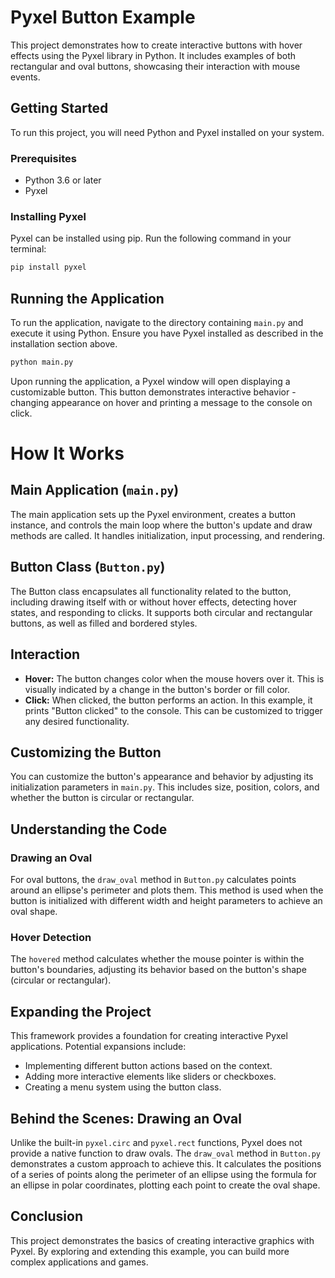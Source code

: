 # Pyxel Button Example

This project demonstrates how to create interactive buttons with hover effects using the Pyxel library in Python. It includes examples of both rectangular and oval buttons, showcasing their interaction with mouse events.

## Getting Started

To run this project, you will need Python and Pyxel installed on your system.

### Prerequisites

- Python 3.6 or later
- Pyxel

### Installing Pyxel

Pyxel can be installed using pip. Run the following command in your terminal:

```bash
pip install pyxel
```

## Running the Application

To run the application, navigate to the directory containing `main.py` and execute it using Python. Ensure you have Pyxel installed as described in the installation section above.

```bash
python main.py
```

Upon running the application, a Pyxel window will open displaying a customizable button. This button demonstrates interactive behavior - changing appearance on hover and printing a message to the console on click.

# How It Works

## Main Application (`main.py`)

The main application sets up the Pyxel environment, creates a button instance, and controls the main loop where the button's update and draw methods are called. It handles initialization, input processing, and rendering.

## Button Class (`Button.py`)

The Button class encapsulates all functionality related to the button, including drawing itself with or without hover effects, detecting hover states, and responding to clicks. It supports both circular and rectangular buttons, as well as filled and bordered styles.

## Interaction

- **Hover:** The button changes color when the mouse hovers over it. This is visually indicated by a change in the button's border or fill color.
- **Click:** When clicked, the button performs an action. In this example, it prints "Button clicked" to the console. This can be customized to trigger any desired functionality.

## Customizing the Button

You can customize the button's appearance and behavior by adjusting its initialization parameters in `main.py`. This includes size, position, colors, and whether the button is circular or rectangular.

## Understanding the Code

### Drawing an Oval

For oval buttons, the `draw_oval` method in `Button.py` calculates points around an ellipse's perimeter and plots them. This method is used when the button is initialized with different width and height parameters to achieve an oval shape.

### Hover Detection

The `hovered` method calculates whether the mouse pointer is within the button's boundaries, adjusting its behavior based on the button's shape (circular or rectangular).

## Expanding the Project

This framework provides a foundation for creating interactive Pyxel applications. Potential expansions include:

- Implementing different button actions based on the context.
- Adding more interactive elements like sliders or checkboxes.
- Creating a menu system using the button class.

## Behind the Scenes: Drawing an Oval

Unlike the built-in `pyxel.circ` and `pyxel.rect` functions, Pyxel does not provide a native function to draw ovals. The `draw_oval` method in `Button.py` demonstrates a custom approach to achieve this. It calculates the positions of a series of points along the perimeter of an ellipse using the formula for an ellipse in polar coordinates, plotting each point to create the oval shape.

## Conclusion

This project demonstrates the basics of creating interactive graphics with Pyxel. By exploring and extending this example, you can build more complex applications and games.

